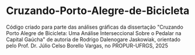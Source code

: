 # Cruzando-Porto-Alegre-de-Bicicleta
Código criado para parte das análises gráficas da dissertação "Cruzando Porto Alegre de Bicicleta: Uma Análise Interseccional Sobre o Pedalar na Capital Gaúcha" de autoria de Rodrigo Dalenogare Jaskowiak, orientado pelo Prof. Dr. Júlio Celso Borello Vargas, no PROPUR-UFRGS, 2025
